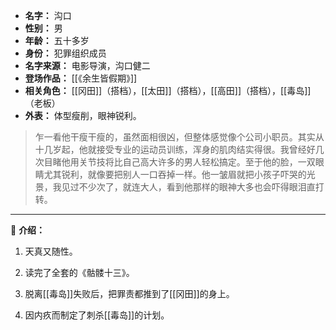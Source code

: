 
- **名字：** 沟口
- **性别：** 男
- **年龄：** 五十多岁
- **身份：** 犯罪组织成员
- **名字来源：** 电影导演，沟口健二
- **登场作品：** [[《余生皆假期》]]
- **相关角色：** [[冈田]]（搭档），[[太田]]（搭档），[[高田]]（搭档），[[毒岛]]（老板）
- **外表：** 体型瘦削，眼神锐利。

> 乍一看他干瘦干瘦的，虽然面相很凶，但整体感觉像个公司小职员。其实从十几岁起，他就接受专业的运动员训练，浑身的肌肉结实得很。我曾经好几次目睹他用关节技将比自己高大许多的男人轻松搞定。至于他的脸，一双眼睛尤其锐利，就像要把别人一口吞掉一样。他一皱眉就把小孩子吓哭的光景，我见过不少次了，就连大人，看到他那样的眼神大多也会吓得眼泪直打转。

---

🎈 **介绍：** 

1. 天真又随性。

2. 读完了全套的《骷髅十三》。

3. 脱离[[毒岛]]失败后，把罪责都推到了[[冈田]]的身上。

4. 因内疚而制定了刺杀[[毒岛]]的计划。
